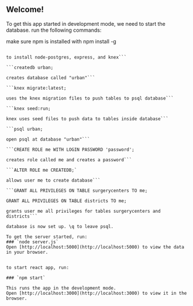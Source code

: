 ## Welcome!

To get this app started in development mode, we need to start the database.
run the following commands:

make sure npm is installed with npm install -g

```npm install pg express knex;

to install node-postgres, express, and knex```

```createdb urban;

creates database called "urban"```

```knex migrate:latest;

uses the knex migration files to push tables to psql database```

```knex seed:run;

knex uses seed files to push data to tables inside database```

```psql urban;

open psql at database "urban"```

```CREATE ROLE me WITH LOGIN PASSWORD 'password';

creates role called me and creates a password```

```ALTER ROLE me CREATEDB;`

allows user me to create database```

```GRANT ALL PRIVILEGES ON TABLE surgerycenters TO me;

GRANT ALL PRIVILEGES ON TABLE districts TO me;

grants user me all privileges for tables surgerycenters and districts```

database is now set up. \q to leave psql.

To get the server started, run:
### `node server.js`
Open [http://localhost:5000](http://localhost:5000) to view the data in your browser.


to start react app, run:

### `npm start`

This runs the app in the development mode.
Open [http://localhost:3000](http://localhost:3000) to view it in the browser.
